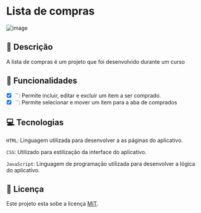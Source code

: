 # Lista de compras

![image](https://github.com/user-attachments/assets/f1700ca8-cf4f-44f6-8667-410650dd9660)

## 📑 Descrição

A lista de compras é um projeto que foi desenvolvido durante um curso

## 🎯 Funcionalidades

- [x] ``: Permite incluir, editar e excluir um item a ser comprado. <br>
- [x] ``: Permite selecionar e mover um item para a aba de comprados

## 💻 Tecnologias 

`HTML`: Linguagem utilizada para desenvolver a as páginas do aplicativo.

`CSS`: Utilizado para estilização da interface do aplicativo.

`JavaScript`: Linguagem de programação utilizada para desenvolver a lógica do aplicativo.

## 🚧 Licença

Este projeto esta sobe a licença [MIT](./LICENSE).
